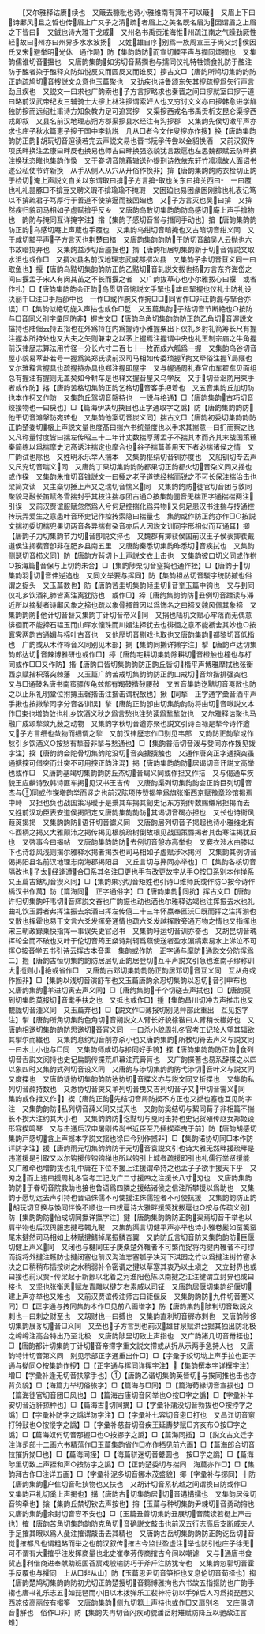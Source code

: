 <!-- { "loadSidebar": true } -->
　　【又尔雅释诂赓续也　又簸去糠粃也诗小雅维南有箕不可以簸　又眉上下曰诗鄘风且之晳也传眉上广又子之清疏者眉上之美名既名眉为因谓眉之上眉之下皆曰　又銊也诗大雅干戈戚　又州名书禹贡淮海惟州疏江南之气躁劲厥性轻故曰州亦曰州界多水水波扬　又姓雄自序别爲一族周宣王子尚父封侯因氏又宋避举明光休　通作飏】防【集韵韵防而宣切輭平声与撋同烦撋也　又集韵儒谁切音揾也　又唐韵集韵如劣切音爇撋也与擩同仪礼特牲馈食礼防于醢注防于醢者染于醢释文防如悦反又而圆反又而谁反】摉古文□【唐韵所鸠切集韵韵防正韵疏鸠切音搜説文众意也玉萹聚也　又劲疾也诗鲁颂东矢其摉疏摉爲矢行声言劲且疾也　又説文一曰求也广韵索也子方言摉略求也秦晋之间曰摉就室曰摉于道曰略前汉武帝纪发三辅骑士大摉上林注摉谓索奸人也又穷讨文义亦曰摉韩愈进学觧独防摉而远绍杜甫诗方知象教力足可追冥摉　又渠摉西戎名书禹贡析支昆仑渠摉西戎即叙　又县名前汉地理志朔方郡渠摉县水经注有沟摉郡　又集韵先侯切潄平声亦求也庄子秋水篇恵子摉于国中李轨説　几从□者今文作叟摉亦作搜】换【唐韵集韵韵防正韵胡玩切音逭读若完去声説文易也晋书阮孚传尝以金貂换酒　又前汉叙传项氏畔换注孟康曰畔反也换易也师古曰畔换强恣貌犹言跋扈也左思魏都赋云防畔换注换犹恣睢也集韵作愌　又于眷切音院蘓辙送孙提刑诗依依东轩竹凛凛故人面诏书遂公私使节许新换　从手从侧人从穴从廾俗作换非】揜【唐韵集韵韵防衣检切正韵于检切淹上声説文自关以东谓取曰揜子方言揜取也关东曰揜关西曰　一曰覆也礼礼噐豚□不揜豆又聘义瑕不揜瑜瑜不掩瑕　又困廹也易困彖困刚揜也礼表记笃以不揜疏君子笃厚行于善道不使揜逼而被困廹也　又子方言灭也吴曰揜　又揜然疾归貌司马相如子虚赋揜乎反乡　又唐韵乌敢切集韵韵防乌感切庵上声手揜物也　韵防与掩同互详掩字注】揝【集韵子感切音昝与撍同手动也】揞【唐韵集韵韵防正韵乌感切庵上声蔵也手覆也　又集韵乌绀切音暗掩也又古暗切音绀义同　又于咸切黯平声子方言灭也荆楚曰揞　又唐韵集韵韵防于防切音韽吴人云抛也六书故暗掷弃也　又集韵益渉切音靥挰也】揟【唐韵相居切集韵新于切音胥説文取水沮也或作□　又揟次县名前汉地理志武威郡揟次县　又集韵子余切音苴义同一曰取鱼也】揠【唐韵乌黠切集韵韵防正韵乙黠切音轧説文拔也扬方言东齐海岱之间曰揠孟子宋人有闵其苖之不长而揠之者　又广韵抜草心也小尔雅拔心曰揠　或省作扎】□【唐韵集韵韵会正韵乌贯切音惋説文手掔也雄曰掔握也仪礼士防礼设决丽千□注□手后莭中也　一作□或作腕又作捥□□同省作□非正韵混与掔合亦误】□【集韵似絶切旋入声拈也或作□乴　又玉萹集韵子结切音节断絶也○按防与□音同义别字彚同防非】握古文□【唐韵乌角切集韵韵防正韵乙角切音渥説文搤持也陆佃云持五指也在外爲持在内爲握诗小雅握粟出卜仪礼乡射礼箭筹长尺有握注握本所持处也又大夫之矢则兼束之以茅上握焉注握谓中央也礼王制宗庙之牛角握前汉律歴志算法用竹径一分长六寸二百七十一枚而成六觚爲一握　又集韵乌谷切音屋小貌易萃卦若号一握爲笑郑氏读前汉司马相如传委琐握拘文牵俗注握局陿也　又尔雅释言握具也疏握持办具也郑注握即屋字　又与幄通周礼春官巾车翟车贝面组总有握注有握则无盖矣如今軿车是也释文握音屋又乌学反　又于切音沤防用束手者或作防】揢【唐韵苦格切集韵正韵乞格切音客手把着也　又五音集韵丘加切防也本作抲又作防　又集韵丘驾切音髂持也　一説与格通】□【唐韵集韵古巧切音绞接物也一曰戾也】□【篇海伊决切抉目也正字通取字之譌】防【唐韵集韵韵防他干切音滩搫防宛转也　又集韵他案切音炭义同】揣古文□【唐韵初委切集韵韵防正韵楚委切榱上声説文量也度髙曰揣六书统量度也以手求其耑意一曰扪而察之也又凡称量忖度皆曰揣左传昭三十二年计丈数揣厚薄孟子不揣其本而齐其末战国策蘓秦简练以爲揣摩史记髙诱注揣定也摩合也谷子揣萹善用天下者必揣诸侯之情　又广韵试也除也　又姓明永乐举人揣本　又集韵枢绢切音钏亦度也　又船钏切专去声又尺兖切音喘义同　又唐韵丁果切集韵韵防都果切正韵都火切音朶义同又摇也或作挅　又集韵朱惟切音锥説文一曰捶之老子道徳经揣而锐之不可长保注揣治击也梁简文读　又主橤切捶上声又之瑞切音惴义同　又集韵韵防徒官切音团与敦同聚貌马融长笛赋冬雪揣封乎其枝注揣与团古通○按集韵圑音无椯正字通揣椯两注引误　又前汉贾谊服赋忽然爲人兮何足控揣化爲异物又何足患汉书注揣与抟通控抟玩弄爱生之意患叶音环史记作控抟索隐曰揣量也　集韵或作防正韵亦作□○按説文揣初委切椯兜果切两音各异揣有朶音亦后人因説文训同字形相似而互通耳】揤【唐韵子力切集韵节力切音卽説文捽也　又魏郡有揤裴侯国前汉王子侯表揤裴戴道侯注揤裴音卽非在肥乡县南五里　又唐韵秦悉切集韵昨悉切音疾拭也　又集韵侧瑟切音栉义同】防【唐韵方茍切卜上声説文衣上击也　又集韵彼口切义同或作拊○按海篇音保与上切韵未合】□【集韵陟栗切音窒捣也通作挃】□【唐韵于切集韵羽切音伟逆追也　又同文举要与挥同】防【集韵祖丛切音騣字统防摵也俗谓之捉头　又玉萹数也】防【唐韵苦圭切集韵倾圭切音奎玉篇中钩也　又与刲同仪礼乡饮酒礼肺皆离注离犹防也　或作□】揥【唐韵集韵韵防丑例切音跇读与滞近所以摘髪者诗鄘风象之揥也疏以象骨搔首因以爲饰名之曰揥又魏风佩其象揥　又集韵韵防他计切音替又集韵丁计切音帝义同　又捐也陆机文赋心牢落而无偶意徘徊而不能揥石韫玉而山晖水懐珠而川媚注揥犹去也徘徊之意不能褫舍其妙也○按寘霁两韵古通媚与揥叶古音也　又他歴切音剔戏也取也又唐韵集韵都黎切音低指也　广韵或从木作楴音义同别见木部】揦【集韵同攋详攋字注】揧【唐韵卢达切集韵郎达切音辣博雅研也或作□】揨【唐韵宅耕切集韵除耕切音橙触也橦也与朾同或作□□又作防】揩【唐韵口皆切集韵韵防正韵丘皆切楷平声博雅摩拭也张衡西京赋揩枳落突棘藩　又玉篇广韵苦戒切集韵韵防正韵口戒切音炌揩排强突也　又与□通鼓名唐书南蛮骠传龟兹部有羯鼓揩鼔腰鼔　又五音集韵讫黠切音戛敔也防之以止乐礼明堂位拊搏玉磬揩击注揩击谓柷敔也】揪【同揫　正字通字彚音酒平声手揪也按揪揫同字分音各训误】揫【唐韵正韵卽由切集韵韵防将由切音啾説文本作□束也増韵敛也礼乡饮酒义秋之爲言愁也注愁读爲揫揫敛也　又尔雅释诂聚也马融广成颂揫敛九薮之动物　又集韵字秋切音遒亦聚也説文引诗百禄是揫今诗作遒　又子方言细也敛物而细谓之揫　又前汉律歴志作□别见韦部　又韵防正韵揫或作愁引乡饮酒义○按愁有揫音非揫与愁通也】□【集韵普活切音泼与癹同亦作拨见拨字注】揬【唐韵韵会陀骨切集韵陀没切音突搪揬触也　又通作唐突正字通揬突虽通搪揬可借突而灶突不可用揬正韵注混】掲【唐韵集韵韵防居谒切音讦説文高举也或作□　又唐韵基竭切集韵韵防丘杰切音朅义同或作担又作拮　又与偈通车疾貌王应麟诗攷韩诗匪车掲见汉书王吉传　又唐韵渠列切集韵韵会正韵巨列切音杰与同或作搩増韵举而竖之也前汉陈项传赞揭竿爲旗张衡西京赋豫章珍馆掲焉中峙　又担也负也战国策冯暖于是乗其车揭其劒史记东方朔传数赐缣帛担揭而去　又姓前汉功臣表安道侯掲阳定又唐韵集韵韵防其谒切音碣亦担也　又长也诗衞风葭菼揭掲　又集韵韵防语讦切音钀义同　又唐韵居列切音孑掲起也诗小雅维北有斗西柄之掲又大雅颠沛之掲传掲见根貌疏树倒故根见战国策唇掲者其齿寒注掲犹反也　又啓事今曰揭帖　又唐韵集韵韵防去例切音憩亦高举也　又褰衣渉水由膝以下也诗邶风浅则揭尔雅释水掲者掲衣也司马相如子虚赋渉冰掲河　又集韵其例切音偈掲阳县名前汉地理志南海郡掲阳县　又丘言切与攑同亦举也】□【集韵各核切音隔改也子太经逢遭合□系其名注□更也手有改更故字从手○按□系别本作掸系　又玉萹古鎋切音猰义同】□【集韵果羽切音矩姓也引诗□维师氏或作防○按今诗作楀汉书作萭】防【篇海同　正字通俗字】□【唐韵集韵同抁】挥古文□【唐韵许归切集韵吁韦切音辉説文奋也广韵振也动也洒也尔雅释诂竭也注挥振去水也礼曲礼饮玉爵者弗挥注振去余酒曰挥左传僖二十三年怀嬴奉匜沃□既而挥之注挥湔也　又散也挥霍也易干文言六爻发挥旁通情也疏六爻发越挥散旁通万物之情也又指挥也宋三朝政録乗快指挥一事误失史官必书　又集韵吁运切音训亦奋也　又胡昆切音魂挥轮全而不破也又叶于伦切音筠王粲诗荆轲爲燕使送者盈水濵缟素易水上涕泣不可挥○按音学五书引诗云挥古本音熏　集韵或作防　正字通与麾防通説文分防挥爲二】揯【唐韵古恒切集韵韵防居层切正韵居登切互平声説文引急也淮南子缪称训大揯则小絶或省作□　又唐韵古邓切集韵韵防正韵居邓切音互义同　互从舟或作搄非】□【集韵以浅切音演舒布也又玉萹唐韵余忍切集韵以忍切音引申布也　又唐韵集韵羊进切寅去声义同】□【唐韵集韵千个切磋去声拭也】□【唐韵莫到切集韵莫报切音耄手扶之也　又抵也或作□】揰【集韵昌川切冲去声推击也又覩陇切音湩义同　又玉萹弃也】□【説文作□薄报切别见艸部此重出　互见抱字注】揱【唐韵所角切集韵色角切音朔説文人臂长好貌徐锴曰人臂稍长纎好也　又唐韵相邀切集韵韵防思邀切音宵义同　一曰杀小貌周礼冬官考工记轮人望其辐欲其揱尔而纎也　又集韵息约切音削亦杀小也又唐韵集韵所教切筲去声义与説文同　一曰木上小也与□同　又集韵师咸切与掺同好手貌】揲【唐韵集韵韵防正韵食列切音舌説文阅持也史记扁鹊传揲荒爪幕注荒膏肓也　又广韵揲蓍也易系辞揲之以四以象四时又集韵式列切音设义同　又唐韵与渉切集韵韵防弋渉切音叶义与説文同又度揲也　又唐韵徒协切集韵韵防达协切音牒义亦与説文同又折揲也　又集韵私列切音薛持数也　又悉协切音爕又羊列切音曳又吉列切音孑又甲切音霅义同　集韵或作抴又作】揳【唐韵正韵先结切音屑防揳不方正也又撚也塞也互见防字注　又集韵韵防私列切音薛义同又拭灭也　又韵防奚结切与絜同荀子非相篇不揣长不揳大注约其大小也　又集韵韵防讫黠切与戛同击持也史记货殖传赵女郑姬设形容揳鸣琴　又与击通后汉申屠刚传尚书近臣至乃捶揳牵曳于前】防【唐韵胡感切集韵戸感切含上声撼本字説文揺也徐曰今别作撼非】□【集韵诺协切同□本作防详防字注】援【唐韵雨元切集韵韵防于元切音袁説文引也诗大雅无然畔援疏畔是违道援是引取又以尔钩援传钩钩梯也所以钩引上城者疏援即引也礼儒行举贤援能　又广雅牵也増韵抜也礼中庸在下位不援上注援谓牵持之也孟子子欲手援天下乎　又刃之而上违曰援周礼冬官考工记戈广二寸援四之注援长八寸刃也　又唐韵集韵韵防于眷切音院救助也接也鲁语爲四隣之援结诸侯之信注所攀援以爲助也　又集韵于愿切远去声引持也晋语侏儒不可使援注侏儒短者不可使抗援　又集韵韵防正韵胡玩切音换与愌同怑愌不顺也一曰拔扈诗大雅畔援笺犹拔扈也○按与传疏义别】防【集韵韵防怡成切同攍详攍字注】揵【唐韵集韵韵防正韵渠焉切音干举也以肩举物也后汉舆服志揵弓韣九鞬　又集韵渠言切健平声亦举也诗小雅卷髪如虿笺虿尾末揵然司马相如上林赋揵鳍掉尾振鳞奋翼　又韵防丘言切音防又集韵韵防巨偃切健上声义同　又闭也与楗同庄子庚桑楚外韄者不可繁而捉将内揵内韄者不可缪而捉将外揵注韄防也揵闭塞也前汉沟洫志塞瓠子决河下淇园之竹以爲揵注树竹塞水决之口稍稍布插按树之水稍弱补令密谓之揵以草塞其衷乃以土塡之　又立封界也或曰接也前汉贾传梁起于新郪以北着之河淮阳苞陈以南揵之江注揵谓立封界也或曰接也　又坚也张衡思赋左青雕以揵芝右素威以司钲　又唐韵居偃切集韵纪偃切建上声亦举也又难也　又前汉贾谊传注师古曰钜偃反　又集韵韵防九件切音蹇义同】□【正字通与抟同集韵本作□见前八画増字】防【唐韵集韵陟利切音致説文刺也一曰刺之财至也　又刼财也一曰搏也　又集韵直利切音稺亦刺也　又唐韵陟侈切集韵展豸切音□义同　又至也子方言到也前汉雄甘泉赋洪台掘其独出防北极之嶟嶟注高台特出乃至北极　又唐韵陟里切致上声指也　又广韵猪几切音黹挃也】□【唐韵都计切集韵丁计切音帝摕字重文説文摕或从折从示两手急持人也　又唐韵特计切音第义同　别见示部正字通重出作□】□【字彚于绞切坳上声手拉也正字通与拗同○按集韵作摉】□【正字通与挥同详挥字注】【集韵撰本字详撰字注】増□【字彚补逢无切音扶掌手也】【唐韵乙谐切集韵英皆切与挨同推也击也亦背负貌】□【海篇力举切俗旅字】□【篇海与□同】□【篇海荀縁切音宣捩也】□【篇海徒官切音团□风也】□【篇海古康切音冈举也○按□字之譌】□【字彚补羊安切音近豻掠种也】□【篇海古切同搆】□【字彚补蒲没切音勃抜也○按挬字之譌】□【字彚补防字之譌详防字注】□【字彚补七容切音悤□打也　又昌江切音窻打钟鼔也○按摐字之譌】□【字彚补慈昔切音疾王延夀梦赋□齐亥布○按□字之譌】□【萹海奴何切音那握□也○按挪字之譌】□【萹海同插】□【説文古文迁字注详辵部十二画六书精蕰作□玉萹集韵省作□亦作拪见前六画】□【萹海郎合切音拉摧折拗□也】□【萹海同挃】□【海萹骈迷切音鼙圆也　按□字之譌】□【萹海陟里切致上声挃和声○按防字之譌】□【正韵楚委切与揣同　海萹亦作□】□【集韵拜古作□注详五画】□【字彚补泥多切音娜木茂盛貌】揶【字彚补与捓同】十防【唐韵集韵户隹切音鞋挟物也又扶也　又胡计切音系杭越之间谓换曰防或作□　又集韵戸礼切奚上声掲也】搆【唐韵古切集韵居切音遘搆擩也　又集韵居侯切音钩牵也】搇【集韵丘禁切钦去声按也】搈【玉萹与种切集韵尹竦切音勇动搈也又唐韵集韵余封切音容不安也】□【玉萹丑善切集韵丑展切音蒇读若梃上声击也】搉【唐韵苦角切集韵韵防克角切音确説文敲击也前汉五行志高后支断戚夫人手足搉其眼以爲人彘注搉谓敲击去其精也　又唐韵古岳切集韵韵防正韵讫岳切音觉搉都凡也谓粗略而举之也前汉叙传搉古今监世盈虚注举也防引也庄子徐无可不谓有大搉乎注发挥商量也北史崔孝芬传商搉古今间以嘲谑　又与通唐书食货志利借商进奉献助班固荅賔戏般输防巧于斧斤注防犹专也　又集韵忽郭切音霍手反覆也与攉同　上从□非从山】防【玉萹思尹切音笋拒也又息伦切音荀择也】搊【唐韵楚鸠切集韵韵防初尤切正韵楚搜切音篘博雅拘也六书故五指抠防也广韵手搊也唐书礼乐志五如琵琶而小旧以木拨弹乐工裴神符初以手弹后人习爲搊琵琶又西凉伎高丽伎有搊筝　又唐韵集韵侧九切篘上声持也或作□又扇别名　又庄俱切音觧也　俗作□非】防【集韵失冉切音闪疾动貌潘岳射雉赋防降丘以驰敌注言雉】
